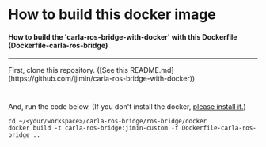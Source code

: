 # How to build this docker image
#### How to build the 'carla-ros-bridge-with-docker' with this Dockerfile (Dockerfile-carla-ros-bridge)
<hr/>
First, clone this repository. ([See this README.md](https://github.com/jjimin/carla-ros-bridge-with-docker))  

#
And, run the code below.
(If you don't install the docker, [please install it.](https://docs.docker.com/install/linux/docker-ce/ubuntu/))
```
cd ~/<your/workspace>/carla-ros-bridge/ros-bridge/docker
docker build -t carla-ros-bridge:jimin-custom -f Dockerfile-carla-ros-bridge ..
```
